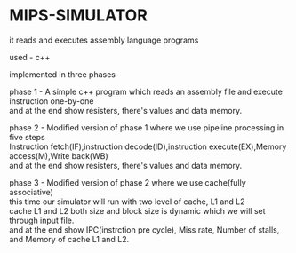 # MIPS-SIMULATOR
it reads and executes assembly language programs

used - c++

implemented in three phases-

phase 1 -  A simple c++ program which reads an assembly file and execute instruction one-by-one<br />
           and at the end show resisters, there's values and data memory.
           
phase 2 -  Modified version of phase 1 where we use pipeline processing in five steps<br />
           Instruction fetch(IF),instruction decode(ID),instruction execute(EX),Memory access(M),Write back(WB)<br />
           and at the end show resisters, there's values and data memory.
           
phase 3 -  Modified version of phase 2 where we use cache(fully associative)<br />
           this time our simulator will run with two level of cache, L1 and L2<br />
           cache L1 and L2 both size and block size is dynamic which we will set through input file.<br />
           and at the end show IPC(instrction pre cycle), Miss rate, Number of stalls, and Memory of cache L1 and L2.
